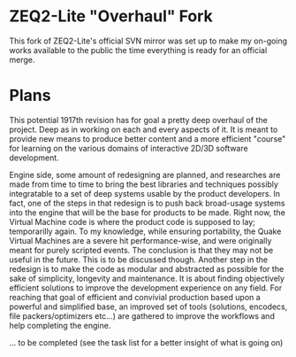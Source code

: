 # ZEQ2-Lite "Overhaul" Fork

This fork of ZEQ2-Lite's official SVN mirror was set up to make my on-going works available to the public the time everything is ready for an official merge.

# Plans
This potential 1917th revision has for goal a pretty deep overhaul of the project. Deep as in working on each and every aspects of it.
It is meant to provide new means to produce better content and a more efficient "course" for learning on the various domains of interactive 2D/3D software development.

Engine side, some amount of redesigning are planned, and researches are made from time to time to bring the best libraries and techniques possibly integratable to a set of deep systems usable by the product developers.
In fact, one of the steps in that redesign is to push back broad-usage systems into the engine that will be the base for products to be made. Right now, the Virtual Machine code is where the product code is supposed to lay; temporarilly again.
To my knowledge, while ensuring portability, the Quake Virtual Machines are a severe hit performance-wise, and were originally meant for purely scripted events. The conclusion is that they may not be useful in the future. This is to be discussed though.
Another step in the redesign is to make the code as modular and abstracted as possible for the sake of simplicity, longevity and maintenance. It is about finding objectively efficient solutions to improve the development experience on any field.
For reaching that goal of efficient and convivial production based upon a powerful and simplified base, an improved set of tools (solutions, encodecs, file packers/optimizers etc...) are gathered to improve the workflows and help completing the engine.

... to be completed (see the task list for a better insight of what is going on)
